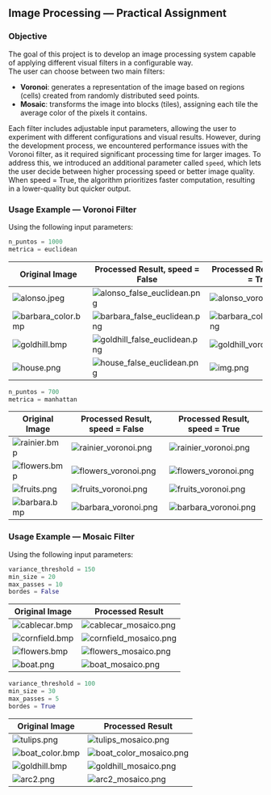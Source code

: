## Image Processing — Practical Assignment

### Objective

The goal of this project is to develop an image processing system capable of applying different visual filters in a configurable way.  
The user can choose between two main filters:

- **Voronoi**: generates a representation of the image based on regions (cells) created from randomly distributed seed points.
- **Mosaic**: transforms the image into blocks (tiles), assigning each tile the average color of the pixels it contains.

Each filter includes adjustable input parameters, allowing the user to experiment with different configurations and visual results. However, during the development process, we encountered performance issues with the Voronoi filter, as it required significant processing time for larger images. To address this, we introduced an additional parameter called `speed`, which lets the user decide between higher processing speed or better image quality. When speed = True, the algorithm prioritizes faster computation, resulting in a lower-quality but quicker output. 

### Usage Example — Voronoi Filter

Using the following input parameters:

```python
n_puntos = 1000
metrica = euclidean
```

| Original Image                                      | Processed Result, speed = False                                                      |  Processed Result, speed = True                                               |
|-----------------------------------------------------|--------------------------------------------------------------------------------------| ------------------------------------------------------------------------------|
| ![alonso.jpeg](docs/img/alonso.jpeg)             | ![alonso_false_euclidean.png](docs/img/alonso_false_euclidean.png)     | ![alonso_voronoi.png](docs/img/alonso_voronoi.png)               |
| ![barbara_color.bmp](docs/img/barbara_color.bmp) | ![barbara_false_euclidean.png](docs/img/barbara_false_euclidean.png)   |![barbara_color_voronoi.png](docs/img/barbara_color_voronoi.png) |
| ![goldhill.bmp](docs/img/goldhill.bmp)           | ![goldhill_false_euclidean.png](docs/img/goldhill_false_euclidean.png) | ![goldhill_voronoi.png](docs/img/goldhill_voronoi.png) |
| ![house.png](docs/img/house.png)                 | ![house_false_euclidean.png](docs/img/house_false_euclidean.png)       | ![img.png](docs/img/img.png) |

```python
n_puntos = 700
metrica = manhattan
```
| Original Image                           | Processed Result, speed = False                                   | Processed Result, speed = True                                  |
|------------------------------------------|-------------------------------------------------------------------|-----------------------------------------------------------------|
| ![rainier.bmp](docs/img/rainier.bmp)     | ![rainier_voronoi.png](data/data5-manh-700-f/rainier_voronoi.png) | ![rainier_voronoi.png](data/data4-manh-700/rainier_voronoi.png) |
| ![flowers.bmp](docs/img/flowers.bmp)     | ![flowers_voronoi.png](data/data5-manh-700-f/flowers_voronoi.png) | ![flowers_voronoi.png](data/data4-manh-700/flowers_voronoi.png) |
| ![fruits.png](docs/img/fruits.png)       | ![fruits_voronoi.png](data/data5-manh-700-f/fruits_voronoi.png)   | ![fruits_voronoi.png](data/data4-manh-700/fruits_voronoi.png)   |
| ![barbara.bmp](docs/img/barbara.bmp)     | ![barbara_voronoi.png](data/data5-manh-700-f/barbara_voronoi.png) | ![barbara_voronoi.png](data/data4-manh-700/barbara_voronoi.png) |

### Usage Example — Mosaic Filter

Using the following input parameters:

```python
variance_threshold = 150
min_size = 20
max_passes = 10
bordes = False
```

| Original Image                              | Processed Result                                     |
|---------------------------------------------|------------------------------------------------------|
| ![cablecar.bmp](docs/img/cablecar.bmp)   | ![cablecar_mosaico.png](docs/img/cablecar_mosaico.png)   |
| ![cornfield.bmp](docs/img/cornfield.bmp) | ![cornfield_mosaico.png](docs/img/cornfield_mosaico.png) |
| ![flowers.bmp](docs/img/flowers.bmp)     | ![flowers_mosaico.png](docs/img/flowers_mosaico.png)   |
| ![boat.png](docs/img/boat.png)           | ![boat_mosaico.png](docs/img/boat_mosaico.png)         |

```python
variance_threshold = 100
min_size = 30
max_passes = 5
bordes = True
```

| Original Image                                | Processed Result                                       |
|-----------------------------------------------|--------------------------------------------------------|
| ![tulips.png](docs/img/tulips.png)         | ![tulips_mosaico.png](docs/img/tulips_mosaico.png)         |
| ![boat_color.bmp](docs/img/boat_color.bmp) | ![boat_color_mosaico.png](docs/img/boat_color_mosaico.png) |
| ![goldhill.bmp](docs/img/goldhill.bmp)     | ![goldhill_mosaico.png](docs/img/goldhill_mosaico.png)     |
| ![arc2.png](docs/img/arc2.png)             | ![arc2_mosaico.png](docs/img/arc2_mosaico.png)             |
